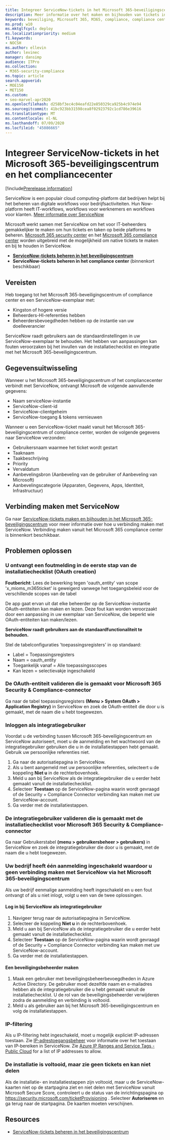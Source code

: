 ```yaml
---
title: Integreer ServiceNow-tickets in het Microsoft 365-beveiligingscentrum en het compliancecenter
description: Meer informatie over het maken en bijhouden van tickets in ServiceNow vanuit het Microsoft 365-beveiligingscentrum en het compliancecenter.
keywords: beveiliging, Microsoft 365, M365, compliance, compliance center, security center, ServiceNow, tickets, taken, SNOW, verbinding
ms.prod: w10
ms.mktglfcycl: deploy
ms.localizationpriority: medium
f1.keywords:
- NOCSH
ms.author: ellevin
author: levinec
manager: dansimp
audience: ITPro
ms.collection:
- M365-security-compliance
ms.topic: article
search.appverid:
- MOE150
- MET150
ms.custom:
- seo-marvel-apr2020
ms.openlocfilehash: d258bf3ec4c04eafd22e850329ca925b4c974e94
ms.sourcegitcommit: 41bc923bb31598cea8f02923792c1cd786e39616
ms.translationtype: MT
ms.contentlocale: nl-NL
ms.lasthandoff: 07/09/2020
ms.locfileid: "45086665"
---
```

# <a name="integrate-servicenow-tickets-into-the-microsoft-365-security-center-and-compliance-center"></a>Integreer ServiceNow-tickets in het Microsoft 365-beveiligingscentrum en het compliancecenter

[!include[Prerelease information](../includes/prerelease.md)]

ServiceNow is een populair cloud computing-platform dat bedrijven helpt bij het beheren van digitale workflows voor bedrijfsactiviteiten. Hun Now-platform heeft IT-workflows, workflows voor werknemers en workflows voor klanten. [Meer informatie over ServiceNow](https://www.servicenow.com/)

Microsoft werkt samen met ServiceNow om het voor IT-beheerders gemakkelijker te maken om hun tickets en taken op beide platforms te beheren. [Microsoft 365 security center](overview-security-center.md) en het [Microsoft 365 compliance center](https://docs.microsoft.commicrosoft-365/compliance/microsoft-365-compliance-center) worden uitgebreid met de mogelijkheid om native tickets te maken en bij te houden in ServiceNow.

- [**ServiceNow-tickets beheren in het beveiligingscentrum**](tickets-security-center.md)
- **ServiceNow-tickets beheren in het compliance center** (binnenkort beschikbaar)

## <a name="prerequisites"></a>Vereisten

Heb toegang tot het Microsoft 365-beveiligingscentrum of compliance center en een ServiceNow-exemplaar met:  

* Kingston of hogere versie
* Beheerders-HI-referenties hebben
* Beheerdersbevoegdheden hebben op de instantie van uw doelleverancier

ServiceNow raadt gebruikers aan de standaardinstellingen in uw ServiceNow-exemplaar te behouden. Het hebben van aanpassingen kan fouten veroorzaken bij het invullen van de installatiechecklist en integratie met het Microsoft 365-beveiligingscentrum.

## <a name="data-exchange"></a>Gegevensuitwisseling

Wanneer u het Microsoft 365-beveiligingscentrum of het compliancecenter verbindt met ServiceNow, ontvangt Microsoft de volgende aanvullende gegevens:

* Naam serviceNow-instantie
* ServiceNow-client-id
* ServiceNow-clientgeheim
* ServiceNow-toegang & tokens vernieuwen

Wanneer u een ServiceNow-ticket maakt vanuit het Microsoft 365-beveiligingscentrum of compliance center, worden de volgende gegevens naar ServiceNow verzonden:

* Gebruikersnaam waarmee het ticket wordt gestart
* Taaknaam
* Taakbeschrijving
* Priority
* Vervaldatum
* Aanbevelingsbron (Aanbeveling van de gebruiker of Aanbeveling van Microsoft)
* Aanbevelingscategorie (Apparaten, Gegevens, Apps, Identiteit, Infrastructuur)

## <a name="connect-to-servicenow"></a>Verbinding maken met ServiceNow

Ga naar [ServiceNow-tickets maken en bijhouden in het Microsoft 365-beveiligingscentrum](tickets-security-center.md) voor meer informatie over hoe u verbinding maken met ServiceNow. Verbinding maken vanuit het Microsoft 365 compliance center is binnenkort beschikbaar.

## <a name="troubleshooting"></a>Problemen oplossen

### <a name="you-receive-an-error-in-the-first-step-of-the-installation-checklist-oauth-creation"></a>U ontvangt een foutmelding in de eerste stap van de installatiechecklist (OAuth creation)

**Foutbericht**: Lees de bewerking tegen 'oauth_entity' van scope 'x_mioms_m365ticket' is geweigerd vanwege het toegangsbeleid voor de verschillende scopes van de tabel

De app gaat ervan uit dat elke beheerder op de ServiceNow-instantie OAuth-entiteiten kan maken en lezen. Deze fout kan worden veroorzaakt door een aanpassing in uw exemplaar van ServiceNow, die beperkt wie OAuth-entiteiten kan maken/lezen.

**ServiceNow raadt gebruikers aan de standaardfunctionaliteit te behouden.**

Stel de tabelconfiguraties 'toepassingsregisters' in op standaard:

* Label = Toepassingsregisters
* Naam = oauth_entity
* Toegankelijk vanaf = Alle toepassingsscopes
* Kan lezen = selectievakje ingeschakeld

### <a name="how-to-validate-the-oauth-entity-created-for-microsoft-365-security--compliance-connector"></a>De OAuth-entiteit valideren die is gemaakt voor Microsoft 365 Security & Compliance-connector

Ga naar de tabel toepassingsregisters **(Menu > System OAuth > Application Registry)** in ServiceNow en zoek de OAuth-entiteit die door u is gemaakt, met de naam die u hebt toegewezen.

### <a name="logging-in-as-the-integration-user"></a>Inloggen als integratiegebruiker

Voordat u de verbinding tussen Microsoft 365-beveiligingscentrum en ServiceNow autoriseert, moet u de aanmelding en het wachtwoord van de integratiegebruiker gebruiken die u in de installatiestappen hebt gemaakt. Gebruik uw persoonlijke referenties niet.

1. Ga naar de autorisatiepagina in ServiceNow.
2. Als u bent aangemeld met uw persoonlijke referenties, selecteert u de koppeling **Niet u** in de rechterbovenhoek.
3. Meld u aan bij ServiceNow als de integratiegebruiker die u eerder hebt gemaakt vanuit de installatiechecklist.  
4. Selecteer **Toestaan** op de ServiceNow-pagina waarin wordt gevraagd of de Security + Compliance Connector verbinding kan maken met uw ServiceNow-account.
5. Ga verder met de installatiestappen.

### <a name="how-to-validate-the-integration-user-created-with-the-installation-checklist-for-microsoft-365-security--compliance-connector"></a>De integratiegebruiker valideren die is gemaakt met de installatiechecklist voor Microsoft 365 Security & Compliance-connector

Ga naar Gebruikerstabel **(menu > gebruikersbeheer > gebruikers)** in ServiceNow en zoek de integratiegebruiker die door u is gemaakt, met de naam die u hebt toegewezen.

### <a name="your-company-has-single-sign-on-enabled-which-prevents-you-from-connecting-to-servicenow-through-the-microsoft-365-security-center"></a>Uw bedrijf heeft één aanmelding ingeschakeld waardoor u geen verbinding maken met ServiceNow via het Microsoft 365-beveiligingscentrum

Als uw bedrijf eenmalige aanmelding heeft ingeschakeld en u een fout ontvangt of als u niet inlogt, volgt u een van de twee oplossingen.

#### <a name="log-into-servicenow-as-the-integration-user"></a>Log in bij ServiceNow als integratiegebruiker

1. Navigeer terug naar de autorisatiepagina in ServiceNow.
2. Selecteer de koppeling **Niet u** in de rechterbovenhoek.
3. Meld u aan bij ServiceNow als de integratiegebruiker die u eerder hebt gemaakt vanuit de installatiechecklist.  
4. Selecteer **Toestaan** op de ServiceNow-pagina waarin wordt gevraagd of de Security + Compliance Connector verbinding kan maken met uw ServiceNow-account.
5. Ga verder met de installatiestappen.

#### <a name="create-a-security-admin-user"></a>Een beveiligingsbeheerder maken

1. Maak een gebruiker met beveiligingsbeheerbevoegdheden in Azure Active Directory. De gebruiker moet dezelfde naam en e-mailadres hebben als de integratiegebruiker die u hebt gemaakt vanuit de installatiechecklist. U de rol van de beveiligingsbeheerder verwijderen zodra de aanmelding en verbinding is voltooid.
2. Meld u als gebruiker aan bij het Microsoft 365-beveiligingscentrum en volg de installatiestappen.

### <a name="ip-filtering"></a>IP-filtering

Als u IP-filtering hebt ingeschakeld, moet u mogelijk expliciet IP-adressen toestaan. Zie [IP-adrestoegangsbeheer](https://docs.servicenow.com/bundle/orlando-platform-administration/page/administer/login/task/t_AccessControl.html) voor informatie over het toestaan van IP-bereiken in ServiceNow. Zie [Azure IP Ranges and Service Tags - Public Cloud](https://www.microsoft.com/en-us/download/details.aspx?id=56519) for a list of IP addresses to allow.

### <a name="installation-is-complete-but-dont-see-tickets-and-cant-share"></a>De installatie is voltooid, maar zie geen tickets en kan niet delen

Als de installatie- en installatiestappen zijn voltooid, maar u de ServiceNow-kaarten niet op de startpagina ziet en niet delen met ServiceNow vanuit Microsoft Secure Score, controleert u de status van de inrichtingspagina op https://security.microsoft.com/ticketProvisioning . Selecteer **Autoriseren** en ga terug naar de startpagina. De kaarten moeten verschijnen.

## <a name="resources"></a>Resources

- [ServiceNow-tickets beheren in het beveiligingscentrum](tickets-security-center.md)